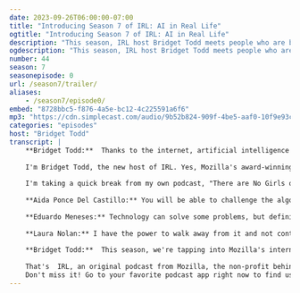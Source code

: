 ```yaml
---
date: 2023-09-26T06:00:00-07:00
title: "Introducing Season 7 of IRL: AI in Real Life"
ogtitle: "Introducing Season 7 of IRL: AI in Real Life"
description: "This season, IRL host Bridget Todd meets people who are balancing the upsides of artificial intelligence with the downsides that are coming into view worldwide. [Listen now.](https://irlpodcast.org/season7/trailer/)<br><br>IRL is an original podcast from the non-profit Mozilla.  The first of five new biweekly episodes launches on October 10!"
ogdescription: "This season, IRL host Bridget Todd meets people who are balancing the upsides of artificial intelligence with the downsides that are coming into view worldwide."
number: 44
season: 7
seasonepisode: 0
url: /season7/trailer/
aliases:
    - /season7/episode0/
embed: "8728bbc5-f876-4a5e-bc12-4c225591a6f6"
mp3: "https://cdn.simplecast.com/audio/9b52b824-909f-4be5-aaf0-10f9e93c7818/episodes/8728bbc5-f876-4a5e-bc12-4c225591a6f6/audio/9e3b3a8c-77b1-4353-88c9-395dc6c8d7f7/default_tc.mp3"
categories: "episodes"
host: "Bridget Todd"
transcript: |
    **Bridget Todd:**  Thanks to the internet, artificial intelligence is everywhere now. Algorithms are making more of the decisions that shape our lives.  So let me ask you a question: who should have the power over AI?
    
    I'm Bridget Todd, the new host of IRL. Yes, Mozilla's award-winning podcast is back.
    
    I'm taking a quick break from my own podcast, "There are No Girls on the Internet", to be your host this season. We'll be talking about healthcare. Gig work, social media and even killer robots. You'll meet AI builders around the world, who make AI more trustworthy: in real life.
    
    **Aida Ponce Del Castillo:** You will be able to challenge the algorithm.
    
    **Eduardo Meneses:** Technology can solve some problems, but definitely technology can be part of the problem.
    
    **Laura Nolan:** I have the power to walk away from it and not contribute to it. And I have the power to try and change law.
    
    **Bridget Todd:**  This season, we're tapping into Mozilla's internet health report to learn who should have power over AI.
    
    That's  IRL, an original podcast from Mozilla, the non-profit behind Firefox.
    Don't miss it! Go to your favorite podcast app right now to find us.
---
```

